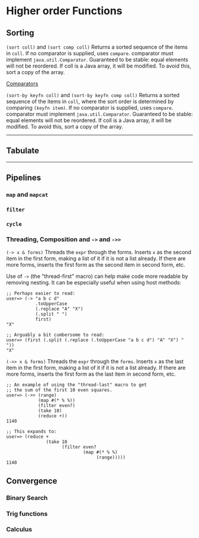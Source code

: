 # Higher order Functions

## Sorting

`(sort coll)` and `(sort comp coll)` Returns a sorted sequence of the
items in `coll`. If no comparator is supplied, uses `compare`.  comparator
must implement `java.util.Comparator`.  Guaranteed to be stable: equal
elements will not be reordered.  If coll is a Java array, it will be
modified.  To avoid this, sort a copy of the array.

[Comparators](https://clojure.org/guides/comparators)

`(sort-by keyfn coll)` and `(sort-by keyfn comp coll)`
Returns a sorted sequence of the items in `coll`, where the sort
order is determined by comparing `(keyfn item)`.  If no comparator is
supplied, uses `compare`.  comparator must implement
`java.util.Comparator`.  Guaranteed to be stable: equal elements will
not be reordered.  If coll is a Java array, it will be modified.  To
avoid this, sort a copy of the array.


---
## Tabulate


---
## Pipelines
### `map` and `mapcat`
### `filter`
### `cycle`
### Threading, Composition and `->` and `->>`

`(-> x & forms)` Threads the `expr` through the forms. Inserts `x` as the
second item in the first form, making a list of it if it is not a
list already. If there are more forms, inserts the first form as the
second item in second form, etc.

Use of `->` (the "thread-first" macro) can help make code
more readable by removing nesting. It can be especially
useful when using host methods:

    ;; Perhaps easier to read:
    user=> (-> "a b c d" 
               .toUpperCase 
               (.replace "A" "X") 
               (.split " ") 
               first)
    "X"

    ;; Arguably a bit cumbersome to read:
    user=> (first (.split (.replace (.toUpperCase "a b c d") "A" "X") " "))
    "X"



`(->> x & forms)` Threads the `expr` through the `forms`. Inserts `x` as the
last item in the first form, making a list of it if it is not a
list already. If there are more forms, inserts the first form as the
last item in second form, etc.


    ;; An example of using the "thread-last" macro to get
    ;; the sum of the first 10 even squares.
    user=> (->> (range)
                (map #(* % %))
                (filter even?)
                (take 10)
                (reduce +))
    1140

    ;; This expands to:
    user=> (reduce +
                   (take 10
                         (filter even?
                                 (map #(* % %)
                                      (range)))))
    1140

## Convergence

### Binary Search

### Trig functions

### Calculus
